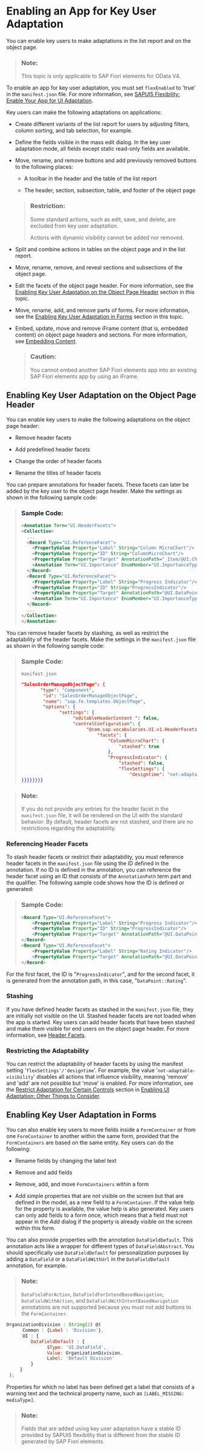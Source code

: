 <!-- loioccd45ba3f0b446a0901b2c9d42b8ad53 -->

# Enabling an App for Key User Adaptation

You can enable key users to make adaptations in the list report and on the object page.

> ### Note:  
> This topic is only applicable to SAP Fiori elements for OData V4.

To enable an app for key user adaptation, you must set `flexEnabled` to 'true' in the `manifest.json` file. For more information, see [SAPUI5 Flexibility: Enable Your App for UI Adaptation](../05_Developing_Apps/sapui5-flexibility-enable-your-app-for-ui-adaptation-f1430c0.md).

Key users can make the following adaptations on applications:

-   Create different variants of the list report for users by adjusting filters, column sorting, and tab selection, for example.

-   Define the fields visible in the mass edit dialog. In the key user adaptation mode, all fields except static read-only fields are available.

-   Move, rename, and remove buttons and add previously removed buttons to the following places:

    -   A toolbar in the header and the table of the list report

    -   The header, section, subsection, table, and footer of the object page


    > ### Restriction:  
    > Some standard actions, such as edit, save, and delete, are excluded from key user adaptation.
    > 
    > Actions with dynamic visibility cannot be added nor removed.


-   Split and combine actions in tables on the object page and in the list report.
-   Move, rename, remove, and reveal sections and subsections of the object page.

-   Edit the facets of the object page header. For more information, see the [Enabling Key User Adaptation on the Object Page Header](enabling-an-app-for-key-user-adaptation-ccd45ba.md#loioccd45ba3f0b446a0901b2c9d42b8ad53__section_rhq_1nh_tcc) section in this topic.

-   Move, rename, add, and remove parts of forms. For more information, see the [Enabling Key User Adaptation in Forms](enabling-an-app-for-key-user-adaptation-ccd45ba.md#loioccd45ba3f0b446a0901b2c9d42b8ad53__section_shq_1nh_tcc) section in this topic.

-   Embed, update, move and remove iFrame content \(that is, embedded content\) on object page headers and sections. For more information, see [Embedding Content](https://help.sap.com/docs/ui5-flexibility-for-key-users/ui5-flexibility-for-key-users/embedding-content).

    > ### Caution:  
    > You cannot embed another SAP Fiori elements app into an existing SAP Fiori elements app by using an iFrame.




<a name="loioccd45ba3f0b446a0901b2c9d42b8ad53__section_rhq_1nh_tcc"/>

## Enabling Key User Adaptation on the Object Page Header

You can enable key users to make the following adaptations on the object page header:

-   Remove header facets

-   Add predefined header facets

-   Change the order of header facets

-   Rename the titles of header facets


You can prepare annotations for header facets. These facets can later be added by the key user to the object page header. Make the settings as shown in the following sample code:

> ### Sample Code:  
> ```xml
> <Annotation Term="UI.HeaderFacets">
> <Collection>
>   ...
>   <Record Type="UI.ReferenceFacet">
>     <PropertyValue Property="Label" String="Column MicroChart"/>
>     <PropertyValue Property="ID" String="ColumnMicroChart"/>
>     <PropertyValue Property="Target" AnnotationPath="_Item/@UI.Chart#ColumnMaxPath"/>
>     <Annotation Term="UI.Importance" EnumMember="UI.ImportanceType/High"/>
>   </Record>
>   <Record Type="UI.ReferenceFacet">
>     <PropertyValue Property="Label" String="Progress Indicator"/>
>     <PropertyValue Property="ID" String="ProgressIndicator"/>
>     <PropertyValue Property="Target" AnnotationPath="@UI.DataPoint#Progress"/>
>     <Annotation Term="UI.Importance" EnumMember="UI.ImportanceType/High"/>
>   </Record>
>   ...
> </Collection>
> </Annotation>
> 
> ```

You can remove header facets by stashing, as well as restrict the adaptability of the header facets. Make the settings in the `manifest.json` file as shown in the following sample code:

> ### Sample Code:  
> `manifest.json`
> 
> ```json
> "SalesOrderManageObjectPage": {
>        "type": "Component",
>         "id": "SalesOrderManageObjectPage",
>         "name": "sap.fe.templates.ObjectPage",
>         "options": {
>               "settings": {
>                    "editableHeaderContent ": false,
>                    "controlConfiguration": {
>                         "@com.sap.vocabularies.UI.v1.HeaderFacets": {
>                             "facets": {
>                                 "ColumnMicroChart": {
>                                     "stashed": true
>                                 },
>                                 "ProgressIndicator": {
>                                     "stashed": false,
>                                     "flexSettings": {
>                                         "designtime": "not-adaptable-visibility"
> }}}}}}}}
> ```

> ### Note:  
> If you do not provide any entries for the header facet in the `manifest.json` file, it will be rendered on the UI with the standard behavior: By default, header facets are not stashed, and there are no restrictions regarding the adaptability.



### Referencing Header Facets

To stash header facets or restrict their adaptability, you must reference header facets in the `manifest.json` file using the ID defined in the annotation. If no ID is defined in the annotation, you can reference the header facet using an ID that consists of the `AnnotationPath` term part and the qualifier. The following sample code shows how the ID is defined or generated:

> ### Sample Code:  
> ```xml
> <Record Type="UI.ReferenceFacet">
>     <PropertyValue Property="Label" String="Progress Indicator"/>
>     <PropertyValue Property="ID" String="ProgressIndicator"/>
>     <PropertyValue Property="Target" AnnotationPath="@UI.DataPoint#Progress"/>
> </Record>
> <Record Type="UI.ReferenceFacet">
>     <PropertyValue Property="Label" String="Rating Indicator"/>
>     <PropertyValue Property="Target" AnnotationPath="@UI.DataPoint#Rating"/>
> </Record>
> 
> ```

For the first facet, the ID is "`ProgressIndicator`", and for the second facet, it is generated from the annotation path, in this case, "`DataPoint::Rating`".



### Stashing

If you have defined header facets as stashed in the `manifest.json` file, they are initially not visible on the UI. Stashed header facets are not loaded when the app is started. Key users can add header facets that have been stashed and make them visible for end users on the object page header. For more information, see [Header Facets](header-facets-17dbd5b.md).



### Restricting the Adaptability

You can restrict the adaptability of header facets by using the manifest setting '`flexSettings'/'designtime`'. For example, the value '`not-adaptable-visibility`' disables all actions that influence visibility, meaning 'remove' and 'add' are not possible but 'move' is enabled. For more information, see the [Restrict Adaptation for Certain Controls](../05_Developing_Apps/enabling-ui-adaptation-other-things-to-consider-de9fd55.md#loiode9fd55c69af4b46863f5d26b5d796c4__section_restrictadaptation) section in [Enabling UI Adaptation: Other Things to Consider](../05_Developing_Apps/enabling-ui-adaptation-other-things-to-consider-de9fd55.md).



<a name="loioccd45ba3f0b446a0901b2c9d42b8ad53__section_shq_1nh_tcc"/>

## Enabling Key User Adaptation in Forms

You can also enable key users to move fields inside a `FormContainer` or from one `FormContainer` to another within the same form, provided that the `FormContainers` are based on the same entity. Key users can do the following:

-   Rename fields by changing the label text

-   Remove and add fields

-   Remove, add, and move `FormContainers` within a form

-   Add simple properties that are not visible on the screen but that are defined in the model, as a new field to a `FormContainer`. If the value help for the property is available, the value help is also generated. Key users can only add fields to a form once, which means that a field must not appear in the *Add* dialog if the property is already visible on the screen within this form.


You can also provide properties with the annotation `DataFieldDefault`. This annotation acts like a wrapper for different types of `DataFieldAbstract`. You should specifically use `DataFieldDefault` for personalization purposes by adding a `DataField` or a `DataFieldWithUrl` in the `DataFieldDefault` annotation, for example.

> ### Note:  
> `DataFieldForAction`, `DataFieldForIntendBasedNavigation`, `DataFieldWithAction`, and `DataFieldWithIntentBasedNavigation` annotations are not supported because you must not add buttons to the `FormContainer`.

```js
OrganizationDivision : String(2) @(
      Common : {Label : 'Division'},
      UI : {
         DataFieldDefault : {
               $Type: 'UI.DataField',
               Value: OrganizationDivision,
               Label: 'Default Division'
         }
     }
 );

```

Properties for which no label has been defined get a label that consists of a warning text and the technical property name, such as `[LABEL_MISSING: mediaType]`.

> ### Note:  
> Fields that are added using key user adaptation have a stable ID provided by SAPUI5 flexibility that is different from the stable ID generated by SAP Fiori elements.

